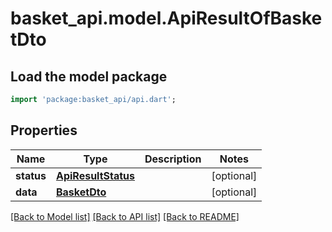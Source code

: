 # basket_api.model.ApiResultOfBasketDto

## Load the model package
```dart
import 'package:basket_api/api.dart';
```

## Properties
Name | Type | Description | Notes
------------ | ------------- | ------------- | -------------
**status** | [**ApiResultStatus**](ApiResultStatus.md) |  | [optional] 
**data** | [**BasketDto**](BasketDto.md) |  | [optional] 

[[Back to Model list]](../README.md#documentation-for-models) [[Back to API list]](../README.md#documentation-for-api-endpoints) [[Back to README]](../README.md)


